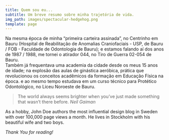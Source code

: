 ```yaml
---
title: Quem sou eu...
subtitle: Um breve resumo sobre minha trajetória de vida.
img_path: images/spectacular-hedgehog.png
template: page
---
```

Na mesma época de minha “primeira carteira assinada”, no Centrinho em Bauru (Hospital de Reabilitação de Anomalias Craniofaciais - USP, de Bauru / FOB - Faculdade de Odontologia de Bauru); e estamos falando aí dos anos de 1987 / 1988, me tornei o atirador 044, no Tiro de Guerra 02-054 de Bauru.
</br>
Também já frequentava uma academia da cidade desde os meus 15 anos de idade; na explosão das aulas de ginástica aeróbica, prática que revolucionou os conceitos acadêmicos da formação em Educação Física na época.
e ao mesmo tempo estudava em um curso técnico para Protético Odontológico, no Liceu Noroeste de Bauru.

>The world always seems brighter when you’ve just made something that wasn’t there before. <cite>Neil Gaiman</cite>

As a hobby, John Doe authors the most influential design blog in Sweden with over 100,000 page views a month. He lives in Stockholm with his beautiful wife and two boys.

*Thank You for reading!*
